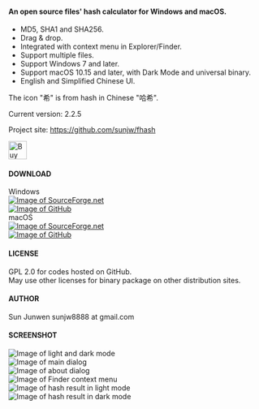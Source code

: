 #### An open source files' hash calculator for Windows and macOS.
 * MD5, SHA1 and SHA256.
 * Drag & drop.
 * Integrated with context menu in Explorer/Finder.
 * Support multiple files.
 * Support Windows 7 and later.
 * Support macOS 10.15 and later, with Dark Mode and universal binary.
 * English and Simplified Chinese UI.

The icon "希" is from hash in Chinese "哈希".   
   
Current version: 2.2.5

Project site: https://github.com/sunjw/fhash

<a href="https://ko-fi.com/Y8Y72L3FZ"><img src="https://cdn.ko-fi.com/cdn/kofi4.png?v=2" alt="Buy Me a Coffee at ko-fi.com" height="36"></a>

#### DOWNLOAD
Windows   
[![Image of SourceForge.net](https://raw.githubusercontent.com/sunjw/fhash/master/doc/sflogo.png)](https://sourceforge.net/projects/fhash/files/2.2.5/win/)   
[![Image of GitHub](https://raw.githubusercontent.com/sunjw/fhash/master/doc/GitHub_Logo_White.png)](https://github.com/sunjw/fhash/releases/tag/2.2.5)   
macOS   
[![Image of SourceForge.net](https://raw.githubusercontent.com/sunjw/fhash/master/doc/sflogo.png)](https://sourceforge.net/projects/fhash/files/2.2.5/macOS/)   
[![Image of GitHub](https://raw.githubusercontent.com/sunjw/fhash/master/doc/GitHub_Logo_White.png)](https://github.com/sunjw/fhash/releases/tag/2.2.5)

#### LICENSE
GPL 2.0 for codes hosted on GitHub.   
May use other licenses for binary package on other distribution sites.

#### AUTHOR
Sun Junwen sunjw8888 at gmail.com

#### SCREENSHOT
![Image of light and dark mode](https://raw.githubusercontent.com/sunjw/fhash/master/doc/mac_bigsur_progress_joint.png)   
![Image of main dialog](https://raw.githubusercontent.com/sunjw/fhash/master/doc/mac_bigsur_start.png)   
![Image of about dialog](https://raw.githubusercontent.com/sunjw/fhash/master/doc/mac_bigsur_about_dark.png)   
![Image of Finder context menu](https://raw.githubusercontent.com/sunjw/fhash/master/doc/mac_bigsur_context_menu.jpg)   
![Image of hash result in light mode](https://raw.githubusercontent.com/sunjw/fhash/master/doc/mac_bigsur_result.png)   
![Image of hash result in dark mode](https://raw.githubusercontent.com/sunjw/fhash/master/doc/mac_bigsur_result_dark.png)   
